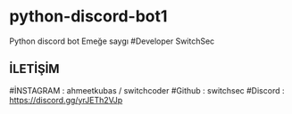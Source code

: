# python-discord-bot1
Python discord bot
Emeğe saygı
#Developer SwitchSec

İLETİŞİM 
--------
#İNSTAGRAM : ahmeetkubas / switchcoder
#Github : switchsec
#Discord : https://discord.gg/yrJETh2VJp
